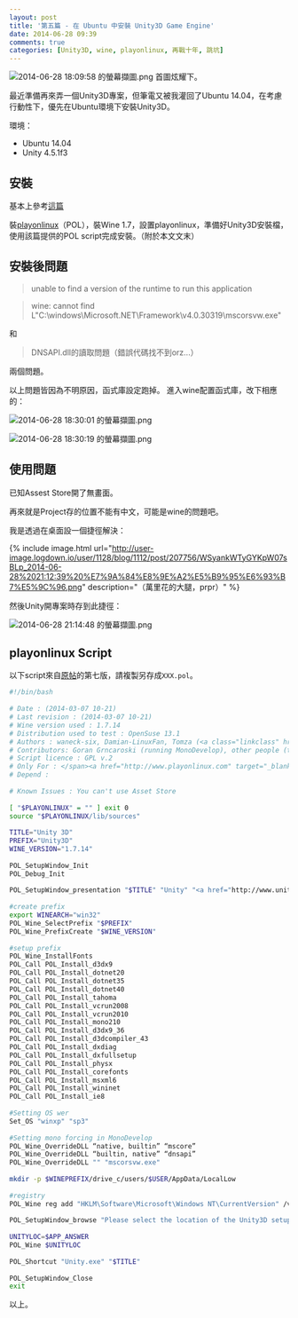 ```yaml
---
layout: post
title: '第五篇 - 在 Ubuntu 中安裝 Unity3D Game Engine'
date: 2014-06-28 09:39
comments: true
categories: [Unity3D, wine, playonlinux, 再戰十年, 跳坑]
---
```


![2014-06-28 18:09:58 的螢幕擷圖.png](http://user-image.logdown.io/user/1128/blog/1112/post/207756/qtAMPvNFQrGbmhSiYmQz_2014-06-28%2018:09:58%20%E7%9A%84%E8%9E%A2%E5%B9%95%E6%93%B7%E5%9C%96.png)
首圖炫耀下。

最近準備再來弄一個Unity3D專案，但筆電又被我灌回了Ubuntu 14.04，在考慮行動性下，優先在Ubuntu環境下安裝Unity3D。    

環境：

* Ubuntu 14.04
* Unity 4.5.1f3

<!--more-->

## 安裝

基本上參考[這篇](http://tomaszzackiewicz.wordpress.com/2013/11/16/run-unity3d-on-linux-with-wine-solved/)

裝[playonlinux](http://www.playonlinux.com/en/)（POL），裝Wine 1.7，設置playonlinux，準備好Unity3D安裝檔，使用該篇提供的POL script完成安裝。（附於本文文末）

## 安裝後問題


> unable to find a version of the runtime to run this application

> wine: cannot find L"C:\\windows\\Microsoft.NET\\Framework\\v4.0.30319\\mscorsvw.exe"

和

>	DNSAPI.dll的讀取問題（錯誤代碼找不到orz...）

兩個問題。

以上問題皆因為不明原因，函式庫設定跑掉。
進入wine配置函式庫，改下相應的：

![2014-06-28 18:30:01 的螢幕擷圖.png](http://user-image.logdown.io/user/1128/blog/1112/post/207756/H4qG6XkyRUqHJ6HRl18Z_2014-06-28%2018:30:01%20%E7%9A%84%E8%9E%A2%E5%B9%95%E6%93%B7%E5%9C%96.png)

![2014-06-28 18:30:19 的螢幕擷圖.png](http://user-image.logdown.io/user/1128/blog/1112/post/207756/S6yZ2vCvS5aIAKhwQHBP_2014-06-28%2018:30:19%20%E7%9A%84%E8%9E%A2%E5%B9%95%E6%93%B7%E5%9C%96.png)

## 使用問題

已知Assest Store開了無畫面。

再來就是Project存的位置不能有中文，可能是wine的問題吧。

我是透過在桌面設一個捷徑解決：

{% include image.html url="http://user-image.logdown.io/user/1128/blog/1112/post/207756/WSyankWTyGYKpW07sBLp_2014-06-28%2021:12:39%20%E7%9A%84%E8%9E%A2%E5%B9%95%E6%93%B7%E5%9C%96.png" description="（萬里花的大腿，prpr）" %}


然後Unity開專案時存到此捷徑：

![2014-06-28 21:14:48 的螢幕擷圖.png](http://user-image.logdown.io/user/1128/blog/1112/post/207756/hk8Oh894SymeXgEZs0zT_2014-06-28%2021:14:48%20%E7%9A%84%E8%9E%A2%E5%B9%95%E6%93%B7%E5%9C%96.png)

## playonlinux Script

以下script來自[原帖](http://tomaszzackiewicz.wordpress.com/2013/11/16/run-unity3d-on-linux-with-wine-solved/)的第七版，請複製另存成`XXX.pol`。

```sh
#!/bin/bash
 
# Date : (2014-03-07 10-21)
# Last revision : (2014-03-07 10-21)
# Wine version used : 1.7.14
# Distribution used to test : OpenSuse 13.1
# Authors : waneck-six, Damian-LinuxFan, Tomza (<a class="linkclass" href="mailto:pogtoma@gmail.com">pogtoma@gmail.com</a>), gnumaru, Doctor Jellyface (<a class="linkclass" href="mailto:doctorjellyface@riseup.net">doctorjellyface@riseup.net</a>)
# Contributors: Goran Grncaroski (running MonoDevelop), other people (testing solutions)
# Script licence : GPL v.2
# Only For : </span><a href="http://www.playonlinux.com" target="_blank" rel="noreferrer" style="cursor:help;display:inline !important;">http://www.playonlinux.com</a>
# Depend :
 
# Known Issues : You can't use Asset Store
 
[ "$PLAYONLINUX" = "" ] exit 0
source "$PLAYONLINUX/lib/sources"
 
TITLE="Unity 3D"
PREFIX="Unity3D"
WINE_VERSION="1.7.14"
 
POL_SetupWindow_Init
POL_Debug_Init
 
POL_SetupWindow_presentation "$TITLE" "Unity" "<a href="http://www.unity3d.com/" target="_blank" rel="noreferrer" style="cursor:help;display:inline !important;">http://www.unity3d.com/</a>" "waneck-six, Damian-LinuxFan, Tomza, gnumaru, DoctorJellyface" "$PREFIX"
 
#create prefix
export WINEARCH="win32"
POL_Wine_SelectPrefix "$PREFIX"
POL_Wine_PrefixCreate "$WINE_VERSION"
 
#setup prefix
POL_Wine_InstallFonts
POL_Call POL_Install_d3dx9
POL_Call POL_Install_dotnet20
POL_Call POL_Install_dotnet35
POL_Call POL_Install_dotnet40
POL_Call POL_Install_tahoma
POL_Call POL_Install_vcrun2008
POL_Call POL_Install_vcrun2010
POL_Call POL_Install_mono210
POL_Call POL_Install_d3dx9_36
POL_Call POL_Install_d3dcompiler_43
POL_Call POL_Install_dxdiag
POL_Call POL_Install_dxfullsetup
POL_Call POL_Install_physx
POL_Call POL_Install_corefonts
POL_Call POL_Install_msxml6
POL_Call POL_Install_wininet
POL_Call POL_Install_ie8
 
#Setting OS wer
Set_OS "winxp" "sp3"
 
#Setting mono forcing in MonoDevelop
POL_Wine_OverrideDLL “native, builtin” “mscore”
POL_Wine_OverrideDLL “builtin, native” “dnsapi”
POL_Wine_OverrideDLL "" "mscorsvw.exe"
 
mkdir -p $WINEPREFIX/drive_c/users/$USER/AppData/LocalLow
 
#registry
POL_Wine reg add "HKLM\Software\Microsoft\Windows NT\CurrentVersion" /v ProductId /t REG_SZ /d 12345-oem-0000001-54321
 
POL_SetupWindow_browse "Please select the location of the Unity3D setup executable" "$TITLE"
 
UNITYLOC=$APP_ANSWER
POL_Wine $UNITYLOC
 
POL_Shortcut "Unity.exe" "$TITLE"
 
POL_SetupWindow_Close
exit
```

以上。
